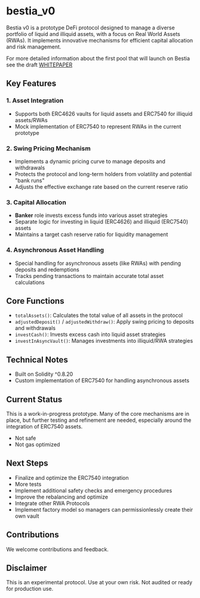 # bestia_v0

Bestia v0 is a prototype DeFi protocol designed to manage a diverse portfolio of liquid and illiquid assets, with a focus on Real World Assets (RWAs). It implements innovative mechanisms for efficient capital allocation and risk management.

For more detailed information about the first pool that will launch on Bestia see the draft [WHITEPAPER](https://www.notion.so/punia/USDB-Whitepaper-WIP-External-a69ffd38e05f47999c1874fe8cf8a0b6)

## Key Features

### 1. Asset Integration
- Supports both ERC4626 vaults for liquid assets and ERC7540 for illiquid assets/RWAs
- Mock implementation of ERC7540 to represent RWAs in the current prototype

### 2. Swing Pricing Mechanism
- Implements a dynamic pricing curve to manage deposits and withdrawals
- Protects the protocol and long-term holders from volatility and potential "bank runs"
- Adjusts the effective exchange rate based on the current reserve ratio

### 3.  Capital Allocation
- **Banker** role invests excess funds into various asset strategies
- Separate logic for investing in liquid (ERC4626) and illiquid (ERC7540) assets
- Maintains a target cash reserve ratio for liquidity management

### 4. Asynchronous Asset Handling
- Special handling for asynchronous assets (like RWAs) with pending deposits and redemptions
- Tracks pending transactions to maintain accurate total asset calculations

## Core Functions

- `totalAssets()`: Calculates the total value of all assets in the protocol
- `adjustedDeposit()` / `adjustedWithdraw()`: Apply swing pricing to deposits and withdrawals
- `investCash()`: Invests excess cash into liquid asset strategies
- `investInAsyncVault()`: Manages investments into illiquid/RWA strategies

## Technical Notes

- Built on Solidity ^0.8.20
- Custom implementation of ERC7540 for handling asynchronous assets

## Current Status

This is a work-in-progress prototype. Many of the core mechanisms are in place, but further testing and refinement are needed, especially around the integration of ERC7540 assets.

- Not safe
- Not gas optimized

## Next Steps

- Finalize and optimize the ERC7540 integration
- More tests
- Implement additional safety checks and emergency procedures
- Improve the rebalancing and optimize
- Integrate other RWA Protocols
- Implement factory model so managers can permissionlessly create their own vault

## Contributions

We welcome contributions and feedback. 

## Disclaimer

This is an experimental protocol. Use at your own risk. Not audited or ready for production use.

